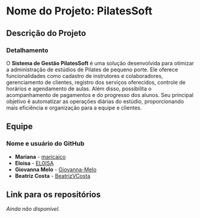 # Nome do Projeto: PilatesSoft  

## Descrição do Projeto  
### Detalhamento  
O **Sistema de Gestão PilatesSoft** é uma solução desenvolvida para otimizar a administração de estúdios de Pilates de pequeno porte. Ele oferece funcionalidades como cadastro de instrutores e colaboradores, gerenciamento de clientes, registro dos serviços oferecidos, controle de horários e agendamento de aulas. Além disso, possibilita o acompanhamento de pagamentos e do progresso dos alunos. Seu principal objetivo é automatizar as operações diárias do estúdio, proporcionando mais eficiência e organização para a equipe e clientes.  

## Equipe  

### Nome e usuário do GitHub  
- **Mariana** - [maricaico](https://github.com/maricaico)  
- **Eloisa** - [EL0ISA](https://github.com/EL0ISA)  
- **Giovanna Melo** - [Giovanna-Melo](https://github.com/Giovanna-Melo)  
- **Beatriz Costa** - [BeatrizVCosta](https://github.com/BeatrizVCosta)  

## Link para os repositórios  
_Ainda não disponível._  
